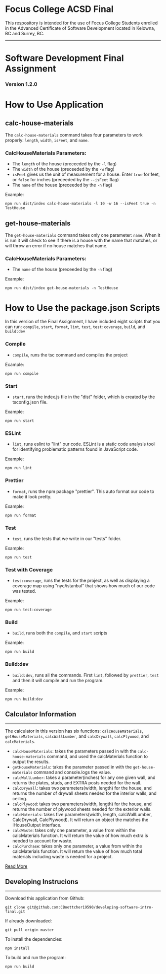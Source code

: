 # Focus College ACSD Final

This respository is intended for the use of Focus College Students enrolled in the Advanced Certificate of Software Development located in Kelowna, BC and Surrey, BC.

---
# Software Development Final Assignment
### Version 1.2.0

# How to Use Application

## calc-house-materials

The `calc-house-materials` command takes four parameters to work properly: `length`, `width`, `isFeet`, and `name`.

### CalcHouseMaterials Parameters:
* The `length` of the house (preceeded by the `-l` flag)
* The `width` of the house (preceeded by the `-w` flag)
* `isFeet` gives us the unit of measurement for a house. Enter `true` for feet, or `false` for inches (preceeded by the `--isFeet` flag)
* The `name` of the house (preceeded by the `-n` flag)

Example: 

```
npm run dist/index calc-house-materials -l 10 -w 16 --isFeet true -n TestHouse 
```

## get-house-materials

The `get-house-materials` command takes only one parameter: `name`. When it is run it will check to see if there is a house with the name that matches, or will throw an error if no house matches that name. 
### CalcHouseMaterials Parameters:
* The `name` of the house (preceeded by the `-n` flag)

Example: 

```
npm run dist/index get-house-materials -n TestHouse 
```



# How to Use the package.json Scripts

In this version of the Final Assignment, I have included eight scripts that you can run: `compile`, `start`, `format`, `lint`, `test`, `test:coverage`, `build`, and `build:dev`

### Compile

* `compile`, runs the tsc command and compiles the project

Ecample:

```
npm run compile
```

### Start

* `start`, runs the index.js file in the "dist" folder, which is created by the tsconfig.json file.

Example:

```
npm run start
```

### ESLint

* `lint`, runs eslint to "lint" our code. ESLint is a static code analysis tool for identifying problematic patterns found in JavaScript code.

Example:

```
npm run lint
```

### Prettier

* `format`, runs the npm package "prettier". This auto format our code to make it look pretty.

Example:

```
npm run format
```

### Test

* `test`, runs the tests that we write in our "tests" folder.

Example:

```
npm run test
```


### Test with Coverage

* `test:coverage`, runs the tests for the project, as well as displaying a coverage map using "nyc/istanbul" that shows how much of our code was tested. 

Example:

```
npm run test:coverage
```


### Build

* `build`, runs both the `compile`, and `start` scripts
 
 Example:

```
npm run build
```

### Build:dev

* `build:dev`, runs all the commands. First `lint`, followed by `prettier`, `test` and then it will compile and run the program.
 
 Example:

```
npm run build:dev
```
## Calculator Information
-------------------------

The calculator in this version has six functions: `calcHouseMaterials`, `getHouseMaterials`, `calcWallLumber`, and `calcDrywall`, `calcPlywood`, and `calcMaterials`.

* `calcHouseMaterials`: takes the parameters passed in with the `calc-house-materials` command, and used the calcMaterials function to output the results. 
* `getHouseMaterials`: takes the parameter passed in with the `get-house-materials` command and console.logs the value.
* `calcWallLumber`: takes a parameter(inches) for any one given wall, and returns the plates, studs, and EXTRA posts needed for the wall.
* `calcDrywall`: takes two parameters(width, length) for the house, and returns the number of drywall sheets needed for the interior walls, and ceiling. 
* `calcPlywood`: takes two parameters(width, length) for the house, and returns the number of plywood sheets needed for the exterior walls.
* `calcMaterials`: takes five parameters(width, length, calcWallLumber, CalcDrywall, CalcPlywood). It will return an object the matches the IHouseOutput interface.  
* `calcWaste`: takes only one parameter, a value from within the calcMaterials function. It will return the value of how much extra is needed to account for waste.   
* `calcPurchase`: takes only one parameter, a value from within the calcMaterials function. It will return the value of how much total materials including waste is needed for a project. 

[Read More](./src/calculator/README.md)
 
## Developing Instrucions 
-------------------------
Download this application from Github:
```
git clone git@github.com:CBoettcher19590/developing-software-intro-final.git
```

If already downloaded:
```
git pull origin master
```

To install the dependencies:
```
npm install
```

To build and run the program:
```
npm run build
```
